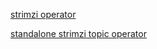 

[strimzi operator](https://artifacthub.io/packages/olm/community-operators/strimzi-kafka-operator)

[standalone strimzi topic operator](https://strimzi.io/docs/operators/latest/deploying.html#deploying-the-topic-operator-standalone-str)